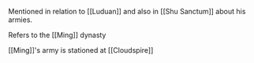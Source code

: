 Mentioned in relation to [[Luduan]] and also in [[Shu Sanctum]] about his armies.

Refers to the [[Ming]] dynasty

[[Ming]]'s army is stationed at [[Cloudspire]]